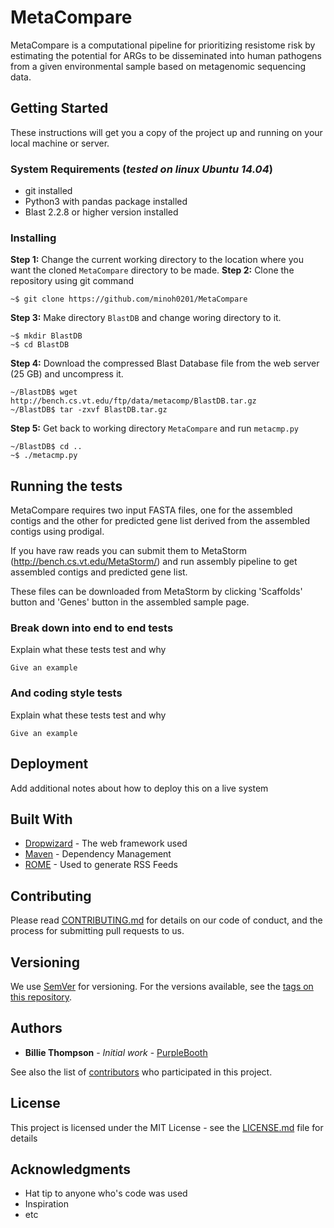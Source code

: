 # MetaCompare

MetaCompare is a computational pipeline for prioritizing resistome risk by estimating the potential for ARGs to be disseminated into human pathogens from a given environmental sample based on metagenomic sequencing data.

## Getting Started

These instructions will get you a copy of the project up and running on your local machine or server.

### System Requirements (*tested on linux Ubuntu 14.04*)

* git installed
* Python3 with pandas package installed
* Blast 2.2.8 or higher version installed

### Installing

**Step 1:** Change the current working directory to the location where you want the cloned `MetaCompare` directory to be made.
**Step 2:** Clone the repository using git command
```
~$ git clone https://github.com/minoh0201/MetaCompare
```

**Step 3:** Make directory `BlastDB` and change woring directory to it.

```
~$ mkdir BlastDB
~$ cd BlastDB
```

**Step 4:** Download the compressed Blast Database file from the web server (25 GB) and uncompress it.

```
~/BlastDB$ wget http://bench.cs.vt.edu/ftp/data/metacomp/BlastDB.tar.gz
~/BlastDB$ tar -zxvf BlastDB.tar.gz
```

**Step 5:** Get back to working directory `MetaCompare` and run `metacmp.py`

```
~/BlastDB$ cd ..
~$ ./metacmp.py
```

## Running the tests

MetaCompare requires two input FASTA files, one for the assembled contigs and the other for predicted gene list derived from the assembled contigs using prodigal. 

If you have raw reads you can submit them to MetaStorm (http://bench.cs.vt.edu/MetaStorm/) and run assembly pipeline to get assembled contigs and predicted gene list. 

These files can be downloaded from MetaStorm by clicking 'Scaffolds' button and 'Genes' button in the assembled sample page.

### Break down into end to end tests

Explain what these tests test and why

```
Give an example
```

### And coding style tests

Explain what these tests test and why

```
Give an example
```

## Deployment

Add additional notes about how to deploy this on a live system

## Built With

* [Dropwizard](http://www.dropwizard.io/1.0.2/docs/) - The web framework used
* [Maven](https://maven.apache.org/) - Dependency Management
* [ROME](https://rometools.github.io/rome/) - Used to generate RSS Feeds

## Contributing

Please read [CONTRIBUTING.md](https://gist.github.com/PurpleBooth/b24679402957c63ec426) for details on our code of conduct, and the process for submitting pull requests to us.

## Versioning

We use [SemVer](http://semver.org/) for versioning. For the versions available, see the [tags on this repository](https://github.com/your/project/tags). 

## Authors

* **Billie Thompson** - *Initial work* - [PurpleBooth](https://github.com/PurpleBooth)

See also the list of [contributors](https://github.com/your/project/contributors) who participated in this project.

## License

This project is licensed under the MIT License - see the [LICENSE.md](LICENSE.md) file for details

## Acknowledgments

* Hat tip to anyone who's code was used
* Inspiration
* etc
